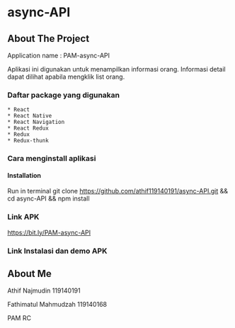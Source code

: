 # async-API
## About The Project
Application name : PAM-async-API

Aplikasi ini digunakan untuk menampilkan informasi orang. Informasi detail dapat dilihat apabila mengklik list orang.

### Daftar package yang digunakan 
    * React
    * React Native
    * React Navigation
    * React Redux
    * Redux
    * Redux-thunk
    
### Cara menginstall aplikasi
#### Installation

Run in terminal git clone https://github.com/athif119140191/async-API.git && cd async-API && npm install

### Link APK
https://bit.ly/PAM-async-API

### Link Instalasi dan demo APK


## About Me
Athif Najmudin 119140191

Fathimatul Mahmudzah 119140168

PAM RC
